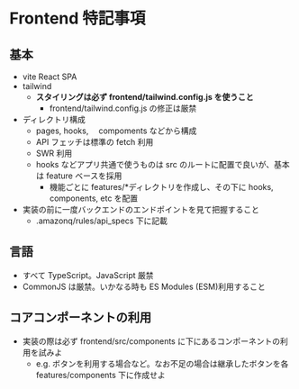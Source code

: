 # Frontend 特記事項

## 基本

- vite React SPA
- tailwind
  - **スタイリングは必ず frontend/tailwind.config.js を使うこと**
    - frontend/tailwind.config.js の修正は厳禁
- ディレクトリ構成
  - pages, hooks,　 compoments などから構成
  - API フェッチは標準の fetch 利用
  - SWR 利用
  - hooks などアプリ共通で使うものは src のルートに配置で良いが、基本は feature ベースを採用
    - 機能ごとに features/\*ディレクトリを作成し、その下に hooks, components, etc を配置
- 実装の前に一度バックエンドのエンドポイントを見て把握すること
  - .amazonq/rules/api_specs 下に記載

## 言語

- すべて TypeScript。JavaScript 厳禁
- CommonJS は厳禁。いかなる時も ES Modules (ESM)利用すること

## コアコンポーネントの利用

- 実装の際は必ず frontend/src/components に下にあるコンポーネントの利用を試みよ
  - e.g. ボタンを利用する場合など。なお不足の場合は継承したボタンを各 features/components 下に作成せよ
